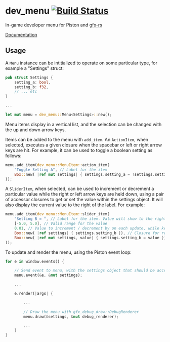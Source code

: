 # dev_menu [![Build Status](https://travis-ci.org/PistonDevelopers/dev_menu.png?branch=master)](https://travis-ci.org/PistonDevelopers/dev_menu)
In-game developer menu for Piston and [gfx-rs](https://github.com/gfx-rs/gfx-rs)

[Documentation](http://www.piston.rs/docs/dev_menu/dev_menu/)

## Usage

A `Menu` instance can be intitialized to operate on some particular type, for example a "Settings" struct:

```Rust
pub struct Settings {
	setting_a: bool,
	setting_b: f32,
	// ... etc
}

...

let mut menu = dev_menu::Menu<Settings>::new();

```

Menu items display in a vertical list, and the selection can be changed with the up and down arrow keys.

Items can be added to the menu with `add_item`. An `ActionItem`, when selected, executes a given closure when the spacebar or left or right arrow keys are hit. For example, it can be used to toggle a boolean setting as follows:

```Rust
menu.add_item(dev_menu::MenuItem::action_item(
	"Toggle Setting A", // Label for the item
	Box::new( |ref mut settings| { settings.setting_a = !settings.setting_a; }) // Closure to execute
));
```

A `SliderItem`, when selected, can be used to increment or decrement a particular value while the right or left arrow keys are held down, using a pair of accessor closures to get or set the value within the settings object. It will also display the current value to the right of the label. For example:

```Rust
menu.add_item(dev_menu::MenuItem::slider_item(
	"Setting B = ", // Label for the item. Value will show to the right
	[-5.0, 5.0], // Valid range for the value
	0.01, // Value to increment / decrement by on each update, while key is held down
	Box::new( |ref settings| { settings.setting_b }), // Closure for retrieving value
	Box::new( |ref mut settings, value| { settings.setting_b = value }), // Closure for setting value
));
```


To update and render the menu, using the Piston event loop:

```Rust
for e in window.events() {

	// Send event to menu, with the settings object that should be accessed and/or modified
	menu.event(&e, &mut settings);

	...

	e.render(|args| {

		...

		// Draw the menu with gfx_debug_draw::DebugRenderer
		menu.draw(&settings, &mut debug_renderer);

		...
	}
}
```

